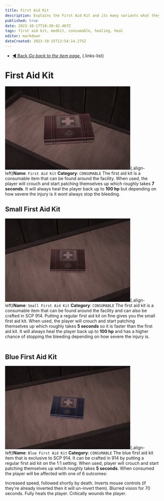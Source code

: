 ```yaml
---
title: First Aid Kit
description: Explains the First Aid Kit and its many variants what they are supposed to do in the game.
published: true
date: 2023-10-17T18:30:42.467Z
tags: first aid kit, medkit, consumable, healing, heal
editor: markdown
dateCreated: 2023-10-15T12:54:14.275Z
---
```


- [:arrow_backward: Back *Go back to the item page.*](/en/game/items#items)
{.links-list}
# First Aid Kit
![firstaid.wiki.png](/images/items/firstaid.wiki.png){.align-left}**Name**: `First Aid Kit`
**Category**: `CONSUMABLE`
The first aid kit is a consumable item that can be found around the facility. When used, the player will 
crouch and start patching themselves up which roughly takes **7 seconds**. It will always heal the 
player back up to **100 hp** but depending on how severe the injury is it wont always stop the bleeding. 
⠀
⠀
⠀
⠀
⠀
⠀
⠀
## Small First Aid Kit
![firstaid.fine.wiki.png](/images/items/firstaid.fine.wiki.png){.align-left}**Name**: `Small First Aid Kit`
**Category**: `CONSUMABLE`
The first aid kit is a consumable item that can be found around the facility and can also be crafted 
in SCP 914. Putting a regular first aid kit on fine gives you the small first aid kit. When used, the 
player will crouch and start patching themselves up which roughly takes **5 seconds** so it is faster 
than the first aid kit. It will always heal the  player back up to **100 hp** and has a higher chance 
of stopping the bleeding depending on how severe the injury is. 
⠀
⠀
⠀
⠀
⠀
## Blue First Aid Kit
![firstaid.blue.wiki.png](/images/items/firstaid.blue.wiki.png){.align-left}**Name**: `Blue First Aid Kit`
**Category**: `CONSUMABLE`
The blue first aid kit item that is exclusive to SCP 914. It can be crafted in 914 by putting a regular 
first aid kit on the 1:1 setting. When used, player will crouch and start patching themselves up which 
roughly takes **5 seconds**. When consumed the player will be affected with one of 6 outcomes: 

Increased speed, followed shortly by death.
Inverts mouse controls (if they're already inverted then it will un-invert them).
Blurred vision for 70 seconds.
Fully heals the player.
Critically wounds the player.